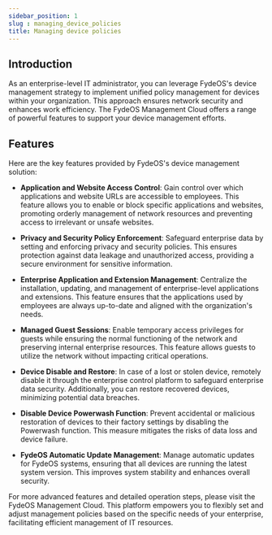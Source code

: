 ```yaml
---
sidebar_position: 1
slug : managing_device_policies
title: Managing device policies
---
```


## Introduction

As an enterprise-level IT administrator, you can leverage FydeOS's device management strategy to implement unified policy management for devices within your organization. This approach ensures network security and enhances work efficiency. The FydeOS Management Cloud offers a range of powerful features to support your device management efforts.

## Features

Here are the key features provided by FydeOS's device management solution:

- **Application and Website Access Control**: Gain control over which applications and website URLs are accessible to employees. This feature allows you to enable or block specific applications and websites, promoting orderly management of network resources and preventing access to irrelevant or unsafe websites.

- **Privacy and Security Policy Enforcement**: Safeguard enterprise data by setting and enforcing privacy and security policies. This ensures protection against data leakage and unauthorized access, providing a secure environment for sensitive information.

- **Enterprise Application and Extension Management**: Centralize the installation, updating, and management of enterprise-level applications and extensions. This feature ensures that the applications used by employees are always up-to-date and aligned with the organization's needs.

- **Managed Guest Sessions**: Enable temporary access privileges for guests while ensuring the normal functioning of the network and preserving internal enterprise resources. This feature allows guests to utilize the network without impacting critical operations.

- **Device Disable and Restore**: In case of a lost or stolen device, remotely disable it through the enterprise control platform to safeguard enterprise data security. Additionally, you can restore recovered devices, minimizing potential data breaches.

- **Disable Device Powerwash Function**: Prevent accidental or malicious restoration of devices to their factory settings by disabling the Powerwash function. This measure mitigates the risks of data loss and device failure.

- **FydeOS Automatic Update Management**: Manage automatic updates for FydeOS systems, ensuring that all devices are running the latest system version. This improves system stability and enhances overall security.

For more advanced features and detailed operation steps, please visit the FydeOS Management Cloud. This platform empowers you to flexibly set and adjust management policies based on the specific needs of your enterprise, facilitating efficient management of IT resources.